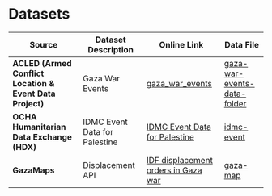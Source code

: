 # Datasets

| Source            | Dataset Description       | Online Link | Data File                  |
|-------------------|-----------|------------|---------------------------------------------|
| **ACLED (Armed Conflict Location & Event Data Project)** | Gaza War Events | [gaza_war_events](/1_datasets/data/gaza_war_events.csv) |[gaza-war-events-data-folder](/1_datasets/data/gaza-war-events/) |
| **OCHA Humanitarian Data Exchange (HDX)** | IDMC Event Data for Palestine   | [IDMC Event Data for Palestine](https://data.humdata.org/dataset/a641dda7-9b19-4103-b811-76a3963d29d2/resource/759900bf-d08a-4523-8e4a-157aa97e3d29) | [idmc-event](/1_datasets/data/gaza-diplacement-orders/) |
| **GazaMaps** | Displacement API | [IDF displacement orders in Gaza war](https://gazamaps.com/api/v1/displacement) |[gaza-map](/1_datasets/data/gaza-displacement-orders-GazaMaps/) |
